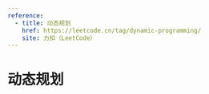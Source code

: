 ```yaml
---
reference:
  - title: 动态规划
    href: https://leetcode.cn/tag/dynamic-programming/
    site: 力扣（LeetCode）
---
```


# 动态规划
